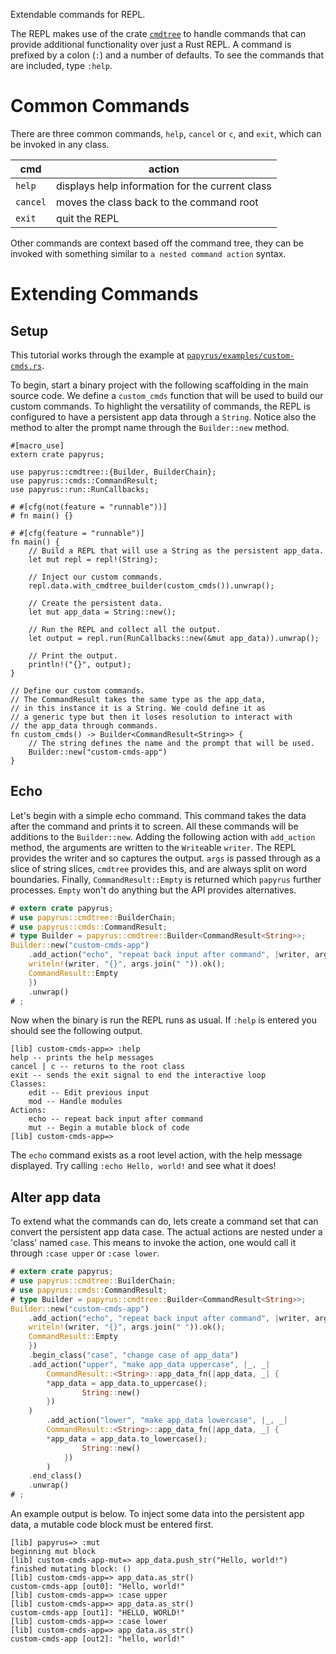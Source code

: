Extendable commands for REPL.

The REPL makes use of the crate [`cmdtree`](https://crates.io/crates/cmdtree) to handle commands
that can provide additional functionality over just a Rust REPL.
A command is prefixed by a colon (`:`) and a number of defaults. To see the commands that are
included, type `:help`.

# Common Commands

There are three common commands, `help`, `cancel` or `c`, and `exit`, which can be invoked in any
class.

| cmd      | action                                          |
| -------- | ----------------------------------------------- |
| `help`   | displays help information for the current class |
| `cancel` | moves the class back to the command root        |
| `exit`   | quit the REPL                                   |

Other commands are context based off the command tree, they can be invoked with something similar
to `a nested command action` syntax.

# Extending Commands
## Setup

This tutorial works through the example at
[`papyrus/examples/custom-cmds.rs`](https://github.com/kurtlawrence/papyrus/blob/master/papyrus/examples/custom-cmds.rs).

To begin, start a binary project with the following scaffolding in the main source code. We define
a `custom_cmds` function that will be used to build our custom commands. To highlight the
versatility of commands, the REPL is configured to have a persistent app data through a `String`.
Notice also the method to alter the prompt name through the `Builder::new` method.

```rust,no_run
#[macro_use]
extern crate papyrus;

use papyrus::cmdtree::{Builder, BuilderChain};
use papyrus::cmds::CommandResult;
use papyrus::run::RunCallbacks;

# #[cfg(not(feature = "runnable"))]
# fn main() {}

# #[cfg(feature = "runnable")]
fn main() {
    // Build a REPL that will use a String as the persistent app_data.
    let mut repl = repl!(String);

    // Inject our custom commands.
    repl.data.with_cmdtree_builder(custom_cmds()).unwrap();

    // Create the persistent data.
    let mut app_data = String::new();

    // Run the REPL and collect all the output.
    let output = repl.run(RunCallbacks::new(&mut app_data)).unwrap();

    // Print the output.
    println!("{}", output);
}

// Define our custom commands.
// The CommandResult takes the same type as the app_data,
// in this instance it is a String. We could define it as
// a generic type but then it loses resolution to interact with
// the app_data through commands.
fn custom_cmds() -> Builder<CommandResult<String>> {
    // The string defines the name and the prompt that will be used.
    Builder::new("custom-cmds-app")
}
```

## Echo

Let's begin with a simple echo command. This command takes the data after the command and prints it
to screen. All these commands will be additions to the `Builder::new`.
Adding the following action with `add_action` method, the arguments are written to the `Write`able
`writer`. The REPL provides the writer and so captures the output. `args` is passed through as a
slice of string slices, `cmdtree` provides this, and are always split on word boundaries.
Finally, `CommandResult::Empty` is returned which `papyrus` further processes. `Empty` won't do
anything but the API provides alternatives.

```rust
# extern crate papyrus;
# use papyrus::cmdtree::BuilderChain;
# use papyrus::cmds::CommandResult;
# type Builder = papyrus::cmdtree::Builder<CommandResult<String>>;
Builder::new("custom-cmds-app")
    .add_action("echo", "repeat back input after command", |writer, args| {
	writeln!(writer, "{}", args.join(" ")).ok();
	CommandResult::Empty
    })
    .unwrap()
# ;
```

Now when the binary is run the REPL runs as usual. If `:help` is entered you should see the
following output.

```text
[lib] custom-cmds-app=> :help
help -- prints the help messages
cancel | c -- returns to the root class
exit -- sends the exit signal to end the interactive loop
Classes:
    edit -- Edit previous input
    mod -- Handle modules
Actions:
    echo -- repeat back input after command
    mut -- Begin a mutable block of code
[lib] custom-cmds-app=>
```

The `echo` command exists as a root level action, with the help message displayed. Try calling
`:echo Hello, world!` and see what it does!


## Alter app data

To extend what the commands can do, lets create a command set that can convert the persistent app
data case.
The actual actions are nested under a 'class' named `case`. This means to invoke the action, one
would call it through `:case upper` or `:case lower`.

```rust
# extern crate papyrus;
# use papyrus::cmdtree::BuilderChain;
# use papyrus::cmds::CommandResult;
# type Builder = papyrus::cmdtree::Builder<CommandResult<String>>;
Builder::new("custom-cmds-app")
    .add_action("echo", "repeat back input after command", |writer, args| {
	writeln!(writer, "{}", args.join(" ")).ok();
	CommandResult::Empty
    })
    .begin_class("case", "change case of app_data")
	.add_action("upper", "make app_data uppercase", |_, _|
	    CommandResult::<String>::app_data_fn(|app_data, _| {
		*app_data = app_data.to_uppercase();
                String::new()
	    })
	)
        .add_action("lower", "make app_data lowercase", |_, _|
	    CommandResult::<String>::app_data_fn(|app_data, _| {
		*app_data = app_data.to_lowercase();
                String::new()
            })
        )
    .end_class()
    .unwrap()
# ;
```

An example output is below. To inject some data into the persistent app data, a mutable code block
must be entered first.

```text
[lib] papyrus=> :mut
beginning mut block
[lib] custom-cmds-app-mut=> app_data.push_str("Hello, world!")
finished mutating block: ()
[lib] custom-cmds-app=> app_data.as_str()
custom-cmds-app [out0]: "Hello, world!"
[lib] custom-cmds-app=> :case upper
[lib] custom-cmds-app=> app_data.as_str()
custom-cmds-app [out1]: "HELLO, WORLD!"
[lib] custom-cmds-app=> :case lower
[lib] custom-cmds-app=> app_data.as_str()
custom-cmds-app [out2]: "hello, world!"
```

